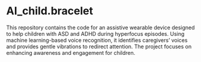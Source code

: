 # AI_child.bracelet
This repository contains the code for an assistive wearable device designed to help children with ASD and ADHD during hyperfocus episodes. Using machine learning-based voice recognition, it identifies caregivers’ voices and provides gentle vibrations to redirect attention. The project focuses on enhancing awareness and engagement for children.
